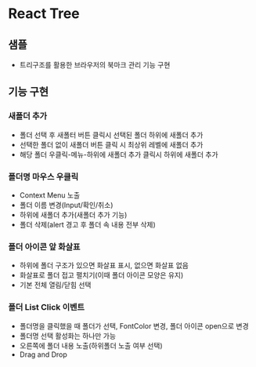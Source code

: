 # React Tree

## 샘플
- 트리구조를 활용한 브라우저의 북마크 관리 기능 구현

## 기능 구현
### 새폴더 추가
- 폴더 선택 후 새폴터 버튼 클릭시 선택된 폴더 하위에 새폴더 추가
- 선택한 폴더 없이 새폴더 버튼 클릭 시 최상위 레벨에 새폴더 추가
- 해당 폴더 우클릭-메뉴-하위에 새폴더 추가 클릭시 하위에 새폴더 추가

### 폴더명 마우스 우클릭
- Context Menu 노출
- 폴더 이름 변경(Input/확인/취소)
- 하위에 새폴더 추가(새폴더 추가 기능)
- 폴더 삭제(alert 경고 후 폴더 속 내용 전부 삭제)

### 폴더 아이콘 앞 화살표
- 하위에 폴더 구조가 있으면 화살표 표시, 없으면 화살표 없음
- 화살표로 폴더 접고 펼치기(이때 폴더 아이콘 모양은 유지)
- 기본 전체 열림/닫힘 선택

### 폴더 List Click 이벤트
- 폴더명을 클릭했을 때 폴더가 선택, FontColor 변경, 폴더 아이콘 open으로 변경
- 폴더명 선택 활성화는 하나만 가능
- 오른쪽에 폴더 내용 노출(하위폴더 노출 여부 선택)
- Drag and Drop
